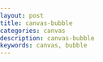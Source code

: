 ```yaml
---
layout: post
title: canvas-bubble
categories: canvas
description: canvas-bubble
keywords: canvas, bubble
---
```


<!doctype html>
<html>
	<head>
		<title>canvas bubble</title>
		<style type="text/css">
			html, body{
				width: 100%;
				height: 100%;
				margin: 0;
				padding: 0;
			}
		</style>
	</head>
	<body>
		<canvas id="mycanvas" style="position:absolute;left:0;right:0;top:0;bottom:0;"></canvas>
		<script type="text/javascript">
			window.onload = function () {
				var mycanvas = document.getElementById("mycanvas");
				if (document.getElementsByClassName("content").length) {
					var content = document.getElementsByClassName("content")[0];
					var cWidth = content.clientWidth;
					var cHeight = content.clientHeight;
				} else {
					var cWidth = document.documentElement.scrollWidth;
					var cHeight = document.documentElement.scrollHeight;
				}
				mycanvas.width = cWidth;
				mycanvas.height = cHeight;
					var ctx = mycanvas.getContext("2d");
					//圆形类
					 function Circle(x,y,r,color){
						this.x = x;
						this.y = y;
						this.r = r;
						// 颜色的取值范围
						this.color = "rgb("+ (parseInt(Math.random() * 240 ) + 9) + ","+ (parseInt(Math.random() * 220 )+18) +",203)";
						//随机方向
						this.dx = Math.random() * 12 - 7;
						this.dy = Math.random() * 12 - 7;
						//往数组中push自己
						circleArr.push(this);
					 }
					 //渲染
					 Circle.prototype.render = function(){
						//新建一条路径
						ctx.beginPath();
						//创建一个圆
						ctx.arc(this.x, this.y, this.r, 0, Math.PI*2, true);
						//设置样式颜色
						ctx.fillStyle = this.color;
						//通过填充路径的内容区域生成实心的图形
						ctx.fill();
					 }
					 //更新
					 Circle.prototype.update = function(){
						this.x += this.dx;
						this.y += this.dy;
						this.r--;
						if(this.r < 0){
							for (var i = 0; i < circleArr.length; i++) {
								if (circleArr[i] === this) {
									circleArr.splice(i,1);
								};
							}
							return false;
						}
						return true;
					 }
					 //创建一个数组
					 var circleArr = [];
					 //鼠标移动事件
					 mycanvas.onmousemove = function(event){
						new Circle(event.clientX + window.scrollX,event.clientY + window.scrollY,30,"orange");
					 }
					 //设置定时器每20毫秒更新和渲染
					 setInterval(function(){
						ctx.clearRect(0, 0, cWidth, cHeight)
						for (var i = 0; i < circleArr.length; i++) {
							circleArr[i].update() && circleArr[i].render();
						};
					 },20);
					}       
		</script>
	</body>
</html>

